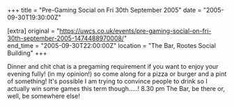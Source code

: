 +++
title = "Pre-Gaming Social on Fri 30th September 2005"
date = "2005-09-30T19:30:00Z"

[extra]
original = "https://uwcs.co.uk/events/pre-gaming-social-on-fri-30th-september-2005-1474488970008/"    
end_time = "2005-09-30T22:00:00Z"
location = "The Bar, Rootes Social Building"
+++

Dinner and chit chat is a pregaming requirement if you want to enjoy your evening fully\! (in my opinion\!) so come along for a pizza or burger and a pint of something\! It's possible I am trying to convince people to drink so I actually win some games this term though.....\! 8.30 pm The Bar, be there or, well, be somewhere else\!

